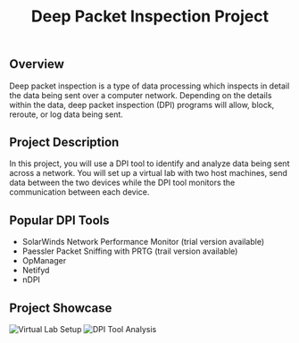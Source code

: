 <!DOCTYPE html>
<html>
<body>
  <header>
    <h1>Deep Packet Inspection Project</h1>
  </header>
  <main>
    <section>
      <h2>Overview</h2>
      <p>Deep packet inspection is a type of data processing which inspects in detail the data being sent over a computer network. Depending on the details within the data, deep packet inspection (DPI) programs will allow, block, reroute, or log data being sent.</p>
    </section>
    <section>
      <h2>Project Description</h2>
      <p>In this project, you will use a DPI tool to identify and analyze data being sent across a network. You will set up a virtual lab with two host machines, send data between the two devices while the DPI tool monitors the communication between each device.</p>
    </section>
    <section>
      <h2>Popular DPI Tools</h2>
      <ul>
        <li>SolarWinds Network Performance Monitor (trial version available)</li>
        <li>Paessler Packet Sniffing with PRTG (trail version available)</li>
        <li>OpManager</li>
        <li>Netifyd</li>
        <li>nDPI</li>
      </ul>
    </section>
    <section>
      <h2>Project Showcase</h2>
      <img src="virtual-lab-setup.png" alt="Virtual Lab Setup">
      <img src="dpi-tool-analysis.png" alt="DPI Tool Analysis">
    </section>
  </main>
</body>
</html>
